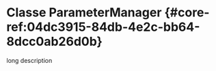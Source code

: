 # Classe ParameterManager {#core-ref:04dc3915-84db-4e2c-bb64-8dcc0ab26d0b}

<span class="fixme template">long description</span>

